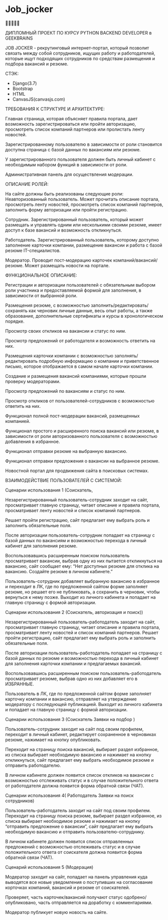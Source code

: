 # Job_jocker
👨‍🔧🤝👨‍💼

ДИПЛОМНЫЙ ПРОЕКТ ПО КУРСУ PYTHON BACKEND DEVELOPER в GEEKBRAINS

JOB JOCKER - рекрутинговый интернет-портал, который позволит связать между собой сотрудников, ищущих работу и работодателей, которые ищут подходящих сотрудников по средствам размещения и подбора вакансий и резюме. 

СТЭК:
- Django(3.7)
- Bootstrap
- HTML
- CanvasJS(canvasjs.com)

ТРЕБОВАНИЯ К СТРУКТУРЕ И АРХИТЕКТУРЕ:

Главная страница, которая объясняет правила портала, дает возможность зарегистрироваться или пройти авторизацию, просмотреть список компаний партнеров или пролистать ленту новостей. 

Зарегистрированному пользователю в зависимости от роли становится доступна страница с базой данных по вакансиям или резюме.

У зарегистрированного пользователя должен быть личный кабинет с необходимым набором функций в зависимости от роли.

Административная панель для осуществления модерации.



ОПИСАНИЕ РОЛЕЙ:

На сайте должны быть реализованы следующие роли:
Неавторизованный пользователь. Может прочитать описание портала, просмотреть ленту новостей, просмотреть список компаний партнеров, заполнить форму авторизации или пройти регистрацию.

Сотрудник. Зарегистрированный пользователь, который может размещать и управлять одним или несколькими своими резюме, имеет доступ к базе вакансий и возможность откликнуться.

Работодатель. Зарегистрированный пользователь, которому доступно заполнение карточки компании, размещение вакансии и работа с базой резюме IT-специалистов.

Модератор. Проводит пост-модерацию карточек компаний/вакансий/резюме. Может размещать новости на портале.


ФУНКЦИОНАЛЬНОЕ ОПИСАНИЕ:

Регистрации и авторизации пользователей с обязательным выбором роли участника и предоставляемой формой для заполнения, в зависимости от выбранной роли.

Размещения резюме, с возможностью заполнить/редактировать/сохранять как черновик личные данные, весь опыт работы, а также образование, дополнительные сертификаты и курсы в хронологическом порядке.

Просмотр своих откликов на вакансии и статус по ним.

Просмотр предложений от работодателя и возможность ответить на них.

Размещения карточки компании с возможностью заполнять/редактировать подробную информацию о компании и приветственное письмо, которое отображается в самом начале карточки компании.

Создание и размещения вакансий компаниями, которые прошли проверку модераторами.

Просмотр предложений по вакансиям и статус по ним.

Просмотр откликов от пользователей-сотрудников с возможностью ответить на них.

Функционал полной пост-модерации вакансий, размещенных компанией.

Функционал простого и расширенного поиска вакансий или резюме, в зависимости от роли авторизованного пользователя с возможностью добавления в избранное.

Функционал отправки резюме на выбранную вакансию.

Функционал отправки предложения о вакансии на выбранное резюме.

Новостной портал для продвижения сайта в поисковых системах.


ВЗАИМОДЕЙСТВИЕ ПОЛЬЗОВАТЕЛЕЙ С СИСТЕМОЙ:

Сценарии использования 1  (Соискатель,

Незарегистрированный пользователь-сотрудник заходит на сайт, просматривает главную страницу, читает описание и правила портала, просматривает ленту новостей и список компаний партнеров. 

Решает пройти регистрацию, сайт предлагает ему выбрать роль и заполнить обязательные поля. 

После авторизации пользователь-сотрудник попадает на страницу с базой данных по вакансиям и возможностью перехода в личный кабинет для заполнения резюме. 

Воспользовавшись расширенным поиском пользователь просматривает вакансии, выбрав одну из них пытается откликнуться на вакансию, сайт сообщает ему: “Нет доступных резюме для отклика на вакансию. Создайте резюме в личном кабинете.”

Пользователь-сотрудник добавляет выбранную вакансию в избранное и переходит в ЛК, где по предложенной сайтом форме заполняет резюме, но решает его не публиковать, а сохранить в черновик, чтобы вернуться к нему позже. Выходит из личного кабинета и попадает на главную страницу с формой авторизации.

Сценарии использования 2 (Соискатель, авторизация и поиск))

Незарегистрированный пользователь-работодатель заходит на сайт, просматривает главную страницу, читает описание и правила портала, просматривает ленту новостей и список компаний партнеров. Решает пройти регистрацию, сайт предлагает ему выбрать роль и заполнить обязательные поля. 

После авторизации пользователь-работодатель попадает на страницу с базой данных по резюме и возможностью перехода в личный кабинет для заполнения карточки компании и предлагаемых вакансий. 

Воспользовавшись расширенным поиском пользователь-работодатель просматривает резюме, выбрав одно из них добавляет его в ИЗБРАННЫЕ.

Пользователь в ЛК, где по предложенной сайтом форме заполняет карточку компании  и вакансию, отправляет на утверждение модератору с последующей публикацией. Выходит из личного кабинета и попадает на главную страницу с формой авторизации.



Сценарии использования 3 (Соискатель Заявки на подбор )

Пользователь-сотрудник заходит на сайт под своим профилем, переходит в личный кабинет, редактирует сохраненное в черновиках резюме, нажимает на кнопку опубликовать. 

Переходит на страницу поиска вакансий, выбирает раздел избранное, из списка выбирает необходимую вакансию и нажимает на кнопку откликнуться, сайт предлагает ему выбрать необходимое резюме и отправить работодателю. 

В личном кабинете должен появится список откликов на вакансии с возможностью отслеживать статус и в случае положительного ответа от работодателя должна появится форма обратной связи (ЧАТ).


Сценарии использования 4( Работодатель Заявки на поиск сотрудников)

Пользователь-работодатель заходит на сайт под своим профилем. Переходит на страницу поиска резюме, выбирает раздел избранное, из списка выбирает необходимое резюме и нажимает на кнопку “отправить предложение о вакансии”, сайт предлагает ему выбрать необходимую вакансию и отправить пользователю-сотруднику. 

В личном кабинете должен появится список отправленных предложений с возможностью отслеживать статус и в случае положительного ответа от соискателя должна появится форма обратной связи (ЧАТ).

Сценарий использования 5 (Модерация)

Модератор заходит на сайт, попадает на панель управления куда выводятся все новые уведомления о поступивших на согласование корточках компаний, вакансий и резюме от соискателей. 

Проверяет, часть карточек/вакансий получают статус одобрено/опубликовано, часть отправляется на доработку с комментариями.

Модератор публикует новую новость на сайте.

